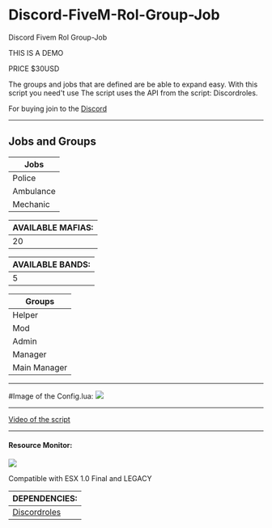 # Discord-FiveM-Rol-Group-Job
Discord Fivem Rol Group-Job

THIS IS A DEMO

PRICE $30USD

The groups and jobs that are defined are be able to expand easy. With this script you need't use The script uses the API from the script: Discordroles.

For buying join to the <a href="https://discord.gg/bJrVfxRBmj">Discord<a>

<hr>

## Jobs and Groups

| Jobs |
|--------------------------|
| Police |
| Ambulance |
| Mechanic |

| AVAILABLE MAFIAS: |
|--------------------------|
| 20 |

| AVAILABLE BANDS: |
|--------------------------|
| 5 |

| Groups |
|--------------------------|
| Helper |
| Mod |
| Admin |
| Manager |
| Main Manager |

<hr>
#Image of the Config.lua:

<img src="https://i.imgur.com/b70AnUC.png">

<hr>

[Video of the script](https://streamable.com/cd18c4)

<hr>

<h4>Resource Monitor: </h4>
<img src="https://i.imgur.com/UzrOKeP.png">

Compatible with ESX 1.0 Final and LEGACY

| DEPENDENCIES: |
|--------------------------|
| <a href="https://github.com/logan-mcgee/discordroles">Discordroles<a> |

